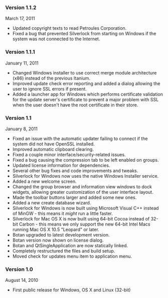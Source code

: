 ### Version 1.1.2
March 17, 2011

* Updated copyright texts to read Petroules Corporation.
* Fixed a bug that prevented Silverlock from starting on Windows if the system was not connected to the Internet.

### Version 1.1.1
January 11, 2011

* Changed Windows installer to use correct merge module architecture (x86) instead of the previous Itanium.
* Improved update check error reporting and added a dialog allowing the user to ignore SSL errors if present.
* Added a launcher app for Windows which performs certificate validation for the update server's certificate to prevent a major problem with SSL when the user doesn't have the root certificate in their store.

### Version 1.1
January 8, 2011

* Fixed an issue with the automatic updater failing to connect if the system did not have OpenSSL installed.
* Improved automatic clipboard clearing.
* Fixed a couple minor interface/security-related issues.
* Fixed a bug causing the compression tab to be left enabled on groups.
* Updated license information for dependencies.
* Several other bug fixes and code improvements and tweaks.
* Silverlock for Windows now uses the native Windows Installer service.
* Added a new welcome screen.
* Changed the group browser and information view windows to dock widgets, allowing greater customization of the user interface layout.
* Made the toolbar buttons larger and added some new ones.
* Added a new create database wizard.
* Silverlock for Windows is now built using Microsoft Visual C++ instead of MinGW - this means it *might* run a little faster.
* Silverlock for Mac OS X is now built using 64-bit Cocoa instead of 32-bit Carbon - this means we only support the new 64-bit Intel Macs running Mac OS X 10.5 "Leopard" or later.
* Botan upgraded to latest development version.
* Botan version now shown on license dialog.
* Botan and QtSingleApplication are now statically linked.
* Completely restructured the files and build setup.
* Moved check for updates menu item to application menu.

### Version 1.0
August 14, 2010

* First public release for Windows, OS X and Linux (32-bit)
